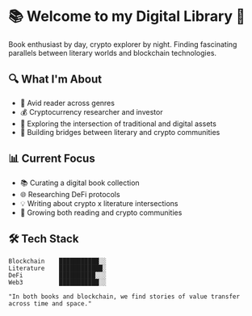 # 📚 Welcome to my Digital Library 👋

Book enthusiast by day, crypto explorer by night. Finding fascinating parallels between literary worlds and blockchain technologies.

## 🔍 What I'm About

- 📖 Avid reader across genres
- 💰 Cryptocurrency researcher and investor
- 🔗 Exploring the intersection of traditional and digital assets
- 📱 Building bridges between literary and crypto communities

## 📊 Current Focus

- 📚 Curating a digital book collection
- 🌐 Researching DeFi protocols
- 💡 Writing about crypto x literature intersections
- 🤝 Growing both reading and crypto communities

## 🛠️ Tech Stack

```text
Blockchain    ███████████░░   
Literature    ████████████░   
DeFi          ██████████░░░   
Web3          ███████████░░

"In both books and blockchain, we find stories of value transfer across time and space."
